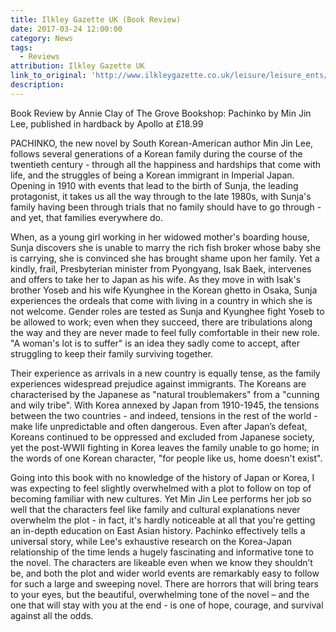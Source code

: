 ```yaml
---
title: Ilkley Gazette UK (Book Review)
date: 2017-03-24 12:00:00
category: News
tags:
  - Reviews
attribution: Ilkley Gazette UK
link_to_original: 'http://www.ilkleygazette.co.uk/leisure/leisure_ents/15180370.A_story_of_survival_against_all_the_odds/'
description:
---
```



Book Review by Annie Clay of The Grove Bookshop: Pachinko by Min Jin Lee, published in hardback by Apollo at £18.99

PACHINKO, the new novel by South Korean-American author Min Jin Lee, follows several generations of a Korean family during the course of the twentieth century - through all the happiness and hardships that come with life, and the struggles of being a Korean immigrant in Imperial Japan. Opening in 1910 with events that lead to the birth of Sunja, the leading protagonist, it takes us all the way through to the late 1980s, with Sunja's family having been through trials that no family should have to go through - and yet, that families everywhere do.

When, as a young girl working in her widowed mother's boarding house, Sunja discovers she is unable to marry the rich fish broker whose baby she is carrying, she is convinced she has brought shame upon her family. Yet a kindly, frail, Presbyterian minister from Pyongyang, Isak Baek, intervenes and offers to take her to Japan as his wife. As they move in with Isak's brother Yoseb and his wife Kyunghee in the Korean ghetto in Osaka, Sunja experiences the ordeals that come with living in a country in which she is not welcome. Gender roles are tested as Sunja and Kyunghee fight Yoseb to be allowed to work; even when they succeed, there are tribulations along the way and they are never made to feel fully comfortable in their new role. "A woman's lot is to suffer" is an idea they sadly come to accept, after struggling to keep their family surviving together.

Their experience as arrivals in a new country is equally tense, as the family experiences widespread prejudice against immigrants. The Koreans are characterised by the Japanese as "natural troublemakers" from a "cunning and wily tribe". With Korea annexed by Japan from 1910-1945, the tensions between the two countries - and indeed, tensions in the rest of the world - make life unpredictable and often dangerous. Even after Japan’s defeat, Koreans continued to be oppressed and excluded from Japanese society, yet the post-WWII fighting in Korea leaves the family unable to go home; in the words of one Korean character, "for people like us, home doesn't exist".

Going into this book with no knowledge of the history of Japan or Korea, I was expecting to feel slightly overwhelmed with a plot to follow on top of becoming familiar with new cultures. Yet Min Jin Lee performs her job so well that the characters feel like family and cultural explanations never overwhelm the plot - in fact, it's hardly noticeable at all that you're getting an in-depth education on East Asian history. Pachinko effectively tells a universal story, while Lee's exhaustive research on the Korea-Japan relationship of the time lends a hugely fascinating and informative tone to the novel. The characters are likeable even when we know they shouldn’t be, and both the plot and wider world events are remarkably easy to follow for such a large and sweeping novel. There are horrors that will bring tears to your eyes, but the beautiful, overwhelming tone of the novel – and the one that will stay with you at the end - is one of hope, courage, and survival against all the odds.